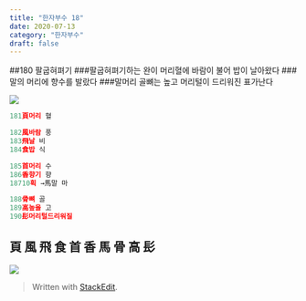 ```yaml
---
title: "한자부수 18"
date: 2020-07-13
category: "한자부수"
draft: false
---
```


##180  팔굽혀펴기
###팔굽혀펴기하는 완이 머리혈에 바람이 불어 밥이 날아왔다
###말의 머리에 향수를 발랐다
###말머리 골뼈는 높고 머리털이 드리워진 표가난다

![](https://i.ibb.co/Y3cw2nN/Screen-Shot-2020-07-13-at-12-05-05-PM.png)
```js
181頁머리 혈

182風바람 풍
183飛날 비
184食밥 식

185首머리 수
186香향기 향
18710획 →馬말 마

188骨뼈 골
189高높을 고
190髟머리털드리워질

```

## 頁 風 飛 食 首 香 馬 骨 高 髟
![](https://i.ibb.co/WGG7gWQ/180.png)

> Written with [StackEdit](https://stackedit.io/).
<!--stackedit_data:
eyJoaXN0b3J5IjpbOTk1MTQyNzEzLC0xNTEzODIwOTAzLDIwNT
Y0NzMxODMsLTE1OTM3ODk5NTRdfQ==
-->